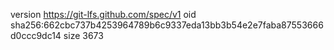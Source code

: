 version https://git-lfs.github.com/spec/v1
oid sha256:662cbc737b4253964789b6c9337eda13bb3b54e2e7faba87553666d0ccc9dc14
size 3673
